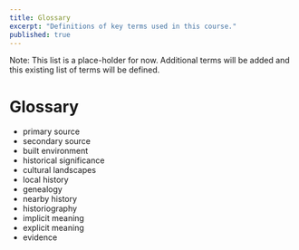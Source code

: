 ```yaml
---
title: Glossary
excerpt: "Definitions of key terms used in this course."
published: true
---
```


Note: This list is a place-holder for now. Additional terms will be added and this existing list of terms will be defined.

# Glossary

- primary source
- secondary source
- built environment
- historical significance
- cultural landscapes
- local history
- genealogy
- nearby history
- historiography
- implicit meaning
- explicit meaning
- evidence
